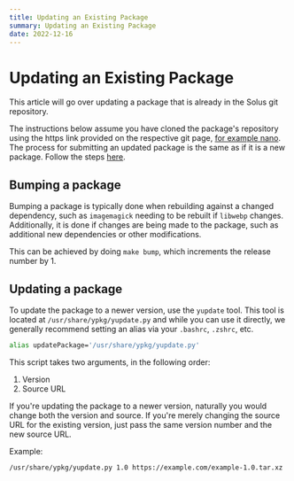 ```yaml
---
title: Updating an Existing Package
summary: Updating an Existing Package
date: 2022-12-16
---
```


# Updating an Existing Package

This article will go over updating a package that is already in the Solus git repository.

The instructions below assume you have cloned the package's repository using the https link provided on the respective git page, [for example nano](https://dev.getsol.us/source/nano/). The process for submitting an updated package is the same as if it is a new package. Follow the steps [here](/articles/packaging/submitting-a-package/en).

## Bumping a package

Bumping a package is typically done when rebuilding against a changed dependency, such as `imagemagick` needing to be rebuilt if `libwebp` changes. Additionally, it is done if changes are being made to the package, such as additional new dependencies or other modifications.

This can be achieved by doing `make bump`, which increments the release number by 1.

## Updating a package

To update the package to a newer version, use the `yupdate` tool. This tool is located at `/usr/share/ypkg/yupdate.py` and while you can use it directly, we generally recommend setting an alias via your `.bashrc`, `.zshrc`, etc.

``` bash
alias updatePackage='/usr/share/ypkg/yupdate.py'
```

This script takes two arguments, in the following order:

1. Version
2. Source URL

If you're updating the package to a newer version, naturally you would change both the version and source. If you're merely changing the source URL for the existing version, just pass the same version number and the new source URL.

Example:

``` bash
/usr/share/ypkg/yupdate.py 1.0 https://example.com/example-1.0.tar.xz
```
